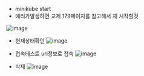 - minikube start
- 에러가발생하면 교제 179페이지를 참고해서 재 시작할것

![image](https://github.com/user-attachments/assets/7d85a658-f3c5-45a7-ae6c-9f28cf5d7391)

- 현재상태확인
![image](https://github.com/user-attachments/assets/4484b850-f081-45d5-98af-625d2f97ae79)

- 접속테스트  url정보로 접속
![image](https://github.com/user-attachments/assets/729dfda0-efae-4534-97bc-b6af79e221c6)

- 삭제
 ![image](https://github.com/user-attachments/assets/d573ea46-84a2-45d9-9ac2-4da6441a967a)




